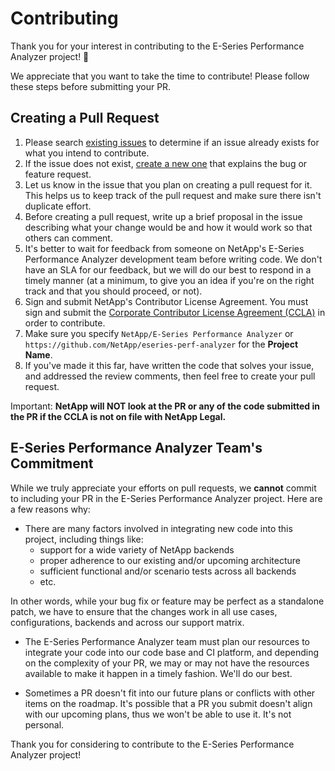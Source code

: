 # Contributing

Thank you  for your interest in contributing to the E-Series Performance Analyzer project! 🎉

We appreciate that you want to take the time to contribute! Please follow these steps before submitting your PR.

## Creating a Pull Request

1. Please search [existing issues](https://github.com/NetApp/eseries-perf-analyzer/issues) to determine if an issue already exists for what you intend to contribute.
2. If the issue does not exist, [create a new one](https://github.com/NetApp/eseries-perf-analyzer/issues/new) that explains the bug or feature request.
3. Let us know in the issue that you plan on creating a pull request for it. This helps us to keep track of the pull request and make sure there isn't duplicate effort.
4. Before creating a pull request, write up a brief proposal in the issue describing what your change would be and how it would work so that others can comment.
5. It's better to wait for feedback from someone on NetApp's E-Series Performance Analyzer development team before writing code. We don't have an SLA for our feedback, but we will do our best to respond in a timely manner (at a minimum, to give you an idea if you're on the right track and that you should proceed, or not).
6. Sign and submit NetApp's Contributor License Agreement. You must sign and submit the [Corporate Contributor License Agreement (CCLA)](https://netapp.tap.thinksmart.com/prod/Portal/ShowWorkFlow/AnonymousEmbed/3d2f3aa5-9161-4970-997d-e482b0b033fa) in order to contribute.
7. Make sure you specify `NetApp/E-Series Performance Analyzer` or `https://github.com/NetApp/eseries-perf-analyzer` for the **Project Name**.
8. If you've made it this far, have written the code that solves your issue, and addressed the review comments, then feel free to create your pull request.

Important: **NetApp will NOT look at the PR or any of the code submitted in the PR if the CCLA is not on file with NetApp Legal.**

## E-Series Performance Analyzer Team's Commitment

While we truly appreciate your efforts on pull requests, we **cannot** commit to including your PR in the E-Series Performance Analyzer project. Here are a few reasons why:

* There are many factors involved in integrating new code into this project, including things like:
  * support for a wide variety of NetApp backends
  * proper adherence to our existing and/or upcoming architecture
  * sufficient functional and/or scenario tests across all backends
  * etc.

In other words, while your bug fix or feature may be perfect as a standalone patch, we have to ensure that the changes work in all use cases, configurations, backends and across our support matrix.

* The E-Series Performance Analyzer team must plan our resources to integrate your code into our code base and CI platform, and depending on the complexity of your PR, we may or may not have the resources available to make it happen in a timely fashion. We'll do our best.

* Sometimes a PR doesn't fit into our future plans or conflicts with other items on the roadmap. It's possible that a PR you submit doesn't align with our upcoming plans, thus we won't be able to use it. It's not personal.

Thank you for considering to contribute to the E-Series Performance Analyzer project!
